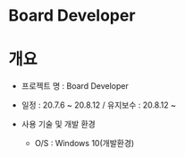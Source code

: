# Board Developer



# 개요

- 프로젝트 명 : Board Developer

- 일정 : 20.7.6 ~ 20.8.12 / 유지보수 : 20.8.12 ~

- 사용 기술 및 개발 환경
   - O/S : Windows 10(개발환경)
   
